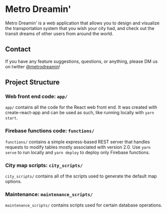 # Metro Dreamin'

Metro Dreamin' is a web application that allows you to design and visualize the transportation system that you wish your city had, and check out the transit dreams of other users from around the world.

## Contact

If you have any feature suggestions, questions, or anything, please DM us on twitter [@metrodreamin](https://twitter.com/MetroDreamin?s=20)!

## Project Structure

### Web front end code: `app/`
`app/` contains all the code for the React web front end. It was created with create-react-app and can be used as such, like running locally with `yarn start`.

### Firebase functions code: `functions/`
`functions/` contains a simple express-based REST server that handles requests to modify tables mostly associated with version 2.0. Use `yarn serve` to run locally and `yarn deploy` to deploy only Firebase functions.

### City map scripts: `city_scripts/`
`city_scripts/` contains all of the scripts used to generate the default map options.

### Maintenance: `maintenance_scripts/`
`maintenance_scripts/` contains scripts used for certain database operations.

